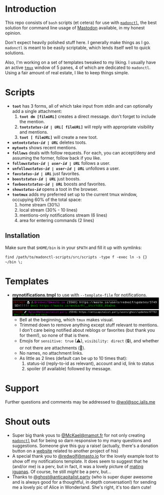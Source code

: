 Introduction
============

This repo consists of `bash` scripts (et cetera) for use with [`madonctl`][1], the best solution for command line usage of [Mastodon][4] available, in my honest opinion.

Don't expect heavily polished stuff here. I generally make things as I go. `madonctl` is meant to be easily scriptable, which lends itself well to quick solutions.

Also, I'm working on a set of templates tweaked to my liking. I usually have an active [`tmux`][2] window of 5 panes, 4 of which are dedicated to `madonctl`. Using a fair amount of real estate, I like to keep things simple.

Scripts
=======

 * **`toot`** has 3 forms, all of which take input from stdin and can optionally add a single attachment:
   1. **`toot dm [file`*****`URL`*****`]`** creates a direct message. don't forget to include the mention.
   1. **`toot`*****`status-id | URL`*****`[ file`*****`URL`*****`]`** will reply with appropriate visibility and mentions.
   1. **`toot [ file`*****`URL`*****`]`** will create a new toot.
 * **`untoot`*****`status-id | URL`*** deletes toots.
 * **`mytoots`** shows recent mentions.
 * **`follows`** deals with follow requests. For each, you can accept/deny and assuming the former, follow back if you like.
 * **`follow`*****`status-id | user-id | URL`*** follows a user.
 * **`unfollow`*****`status-id | user-id | URL`*** unfollows a user.
 * **`fav`*****`status-id | URL`*** just favorites.
 * **`boost`*****`status-id | URL`*** just boosts. 
 * **`favboost`*****`status-id | URL`*** boosts and favorites.
 * **`show`*****`status-id`*** opens a toot in the browser.
 * **`tootmux`** adds my preferred set up to the current tmux window, occupying 60% of the total space:
   1. home stream (30%)
   1. local stream (30% - 10 lines)
   1. mentions-only notifications stream (6 lines)
   1. area for entering commands (2 lines)

Installation
------------

Make sure that `$HOME/bin` is in your `$PATH` and fill it up with symlinks:

```
find /path/to/madonctl-scripts/src/scripts -type f -exec ln -s {} ~/bin \;
```

Templates
=========

 * **mynotifications.tmpl** to use with `--template-file` for notifications.
   ![pic of mynotifications.tmpl in action](https://raw.githubusercontent.com/wxl/madonctl-scripts/master/assets/images/mynotifications.png "direct, sensitive toot with content warning")
   ![pic of mynotifications.tmpl with attachment](https://raw.githubusercontent.com/wxl/madonctl-scripts/master/assets/images/attachmentnotification.png "public toot with attachment")
   * Bell at the beginning, which `tmux` makes visual.
   * Trimmed down to remove anything except stuff relevant to mentions. I don't care being notified about reblogs or favorites (but thank you for them!), so none of that is there.
   * Emojis for `sensitive: true` (⚠), `visibility: direct` (🔒), and whether or not there are attachments (📎).
   * No names, no attachment links. 
   * As little as 2 lines (default can be up to 10 times that):
     1. status-id (reply-to-id as relevant), account and id, link to status
     2. spoiler (if available) followed by message.

Support
=======

Further questions and comments may be addressed to [@wxl@soc.ialis.me][3] 

Shout outs
==========

 * Super big thank yous to [@McKael@mamot.fr][7] for not only creating [`madonctl`][1] but for being so darn responsive to my many questions and suggestions. Someone give this guy a raise! (actually, there's a donation button on a [website][8] related to another project of his)
 * A special thank you to [@redwolf@masto.io][5] for the lovely example toot to show off my notifications template. It does seem to suggest that he (and/or me) is a perv, but in fact, it was a lovely picture of [mating iguanas][6]. Of course, he still *might* be a perv, but…
 * Thanks to [@ghost@anticapitalist.party][9] (who is super duper awesome and is always good for a thoughtful, in depth conversation!) for sending me a lovely pic of Alice in Wonderland. She's right, it's too darn cute!

[1]: https://github.com/McKael/madonctl
[2]: https://github.com/tmux/tmux
[3]: https://soc.ialis.me/@wxl
[4]: https://github.com/tootsuite/mastodon
[5]: https://masto.io/@redwolf
[6]: https://pictor.ialis.me/media_attachments/files/000/218/734/original/79069ce1b3ea6da5.jpg
[7]: https://mamot.fr/@McKael
[8]: https://mcabber.com/
[9]: https://anticapitalist.party/@ghost

